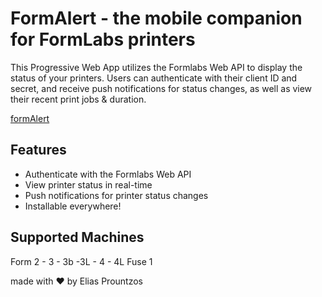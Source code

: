 # FormAlert - the mobile companion for FormLabs printers

This Progressive Web App utilizes the Formlabs Web API to display the status of your printers. Users can authenticate with their client ID and secret, and receive push notifications for status changes, as well as view their recent print jobs & duration.

[formAlert](https://formalert.pages.dev/)

## Features
- Authenticate with the Formlabs Web API
- View printer status in real-time
- Push notifications for printer status changes
- Installable everywhere!

## Supported Machines
Form 2 - 3 - 3b -3L - 4 - 4L
Fuse 1


made with ❤️ by Elias Prountzos
